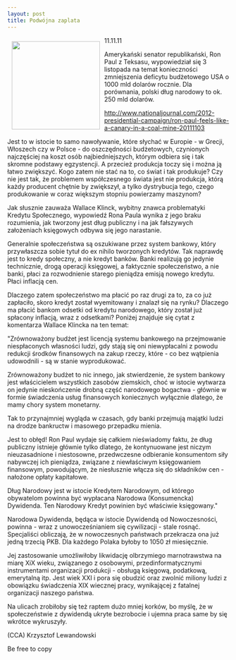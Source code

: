 ```yaml
---
layout: post
title: Podwójna zaplata
---
```


<p><img src="{{site.baseurl}}\articles\pictures\465.ron-paul3.jpg" align="left" style="margin: 10px 10px" width="200"><!--91-->
11.11.11</p><p>Amerykański senator republikański, Ron Paul z Teksasu, wypowiedział się 3 listopada na temat konieczności zmniejszenia deficytu budżetowego USA o 1000 mld dolarów rocznie. Dla porównania, polski dług narodowy to ok. 250 mld dolarów.</p><p><a target="" title="Wywiad z Ronem Paulem" href="http://www.nationaljournal.com/2012-presidential-campaign/ron-paul-feels-like-a-canary-in-a-coal-mine-20111103%20">http://www.nationaljournal.com/2012-presidential-campaign/ron-paul-feels-like-a-canary-in-a-coal-mine-20111103</p><p></a></p><p>Jest to w istocie to samo nawoływanie, które słychać w Europie - w Grecji, Włoszech czy w Polsce - do oszczędności budżetowych, czynionych najczęściej na koszt osób najbiedniejszych, którym odbiera się i tak skromne podstawy egzystencji. A przecież produkcja toczy się i można ją łatwo zwiększyć. Kogo zatem nie stać na to, co świat i tak produkuje? Czy nie jest tak, że problemem współczesnego świata jest nie produkcja, którą każdy producent chętnie by zwiększył, a tylko dystrybucja tego, czego produkowanie w coraz większym stopniu powierzamy maszynom?</p><p>Jak słusznie zauważa Wallace Klinck, wybitny znawca problematyki Kredytu Społecznego, wypowiedź Rona Paula wynika z jego braku rozumienia, jak tworzony jest dług publiczny i na jak fałszywych założeniach księgowych odbywa się jego narastanie. </p><p>Generalnie społeczeństwa są oszukiwane przez system bankowy, który przywłaszcza sobie tytuł do ex nihilo tworzonych kredytów. Tak naprawdę jest to kredy społeczny, a nie kredyt banków. Banki realizują go jedynie technicznie, drogą operacji księgowej, a faktycznie społeczeństwo, a nie banki, płaci za rozwodnienie starego pieniądza emisją nowego kredytu. Płaci inflacją cen.</p><p>Dlaczego zatem społeczeństwo ma płacić po raz drugi za to, za co już zapłaciło, skoro kredyt został wyemitowany i znalazł się na rynku? Dlaczego ma płacić bankom odsetki od kredytu narodowego, który został już spłacony inflacją, wraz z odsetkami? Poniżej znajduje się cytat z komentarza Wallace Klincka na ten temat:</p><p>"Zrównoważony budżet jest licencją systemu bankowego na przejmowanie niespłaconych własności ludzi, gdy stają się oni niewypłacalni z powodu redukcji środków finansowych na zakup rzeczy, które - co bez wątpienia udowodnili - są w stanie wyprodukować. </p><p>Zrównoważony budżet to nic innego, jak stwierdzenie, że system bankowy jest właścicielem wszystkich zasobów ziemskich, choć w istocie wytwarza on jedynie nieskończenie drobną część narodowego bogactwa - głównie w formie świadczenia usług finansowych koniecznych wyłącznie dlatego, że mamy chory system monetarny.</p><p>Tak to przynajmniej wygląda w czasach, gdy banki przejmują majątki ludzi na drodze bankructw i masowego przepadku mienia.</p><p>Jest to obłęd! Ron Paul wydaje się całkiem nieświadomy faktu, że dług publiczny istnieje głównie tylko dlatego, że kontynuowane jest niczym nieuzasadnione i niestosowne, przedwczesne odbieranie konsumentom siły nabywczej ich pieniądza, związane z niewłaściwym księgowaniem finansowym, powodującym, że niesłusznie włącza się do składników cen - nałożone opłaty kapitałowe. </p><p>Dług Narodowy jest w istocie Kredytem Narodowym, od którego obywatelom powinna być wypłacana Narodowa (Konsumencka) Dywidenda. Ten Narodowy Kredyt powinien być właściwie księgowany."</p><p>Narodowa Dywidenda, będąca w istocie Dywidendą od Nowoczesności, powinna - wraz z unowocześnianiem się cywilizacji - stale rosnąć. Specjaliści obliczają, że w nowoczesnych państwach przekracza ona już jedną trzecią PKB. Dla każdego Polaka byłoby to 1050 zł miesięcznie.</p><p>Jej zastosowanie umożliwiłoby likwidację olbrzymiego marnotrawstwa na miarę XiX wieku, związanego z osobowymi, przedinformatycznymi instrumentami organizacji produkcji - obsługą księgową, podatkową, emerytalną itp. Jest wiek XXI i pora się obudzić oraz zwolnić miliony ludzi z obowiązku świadczenia XIX wiecznej pracy, wynikającej z fatalnej organizacji naszego państwa. </p><p>Na ulicach zrobiłoby się też raptem dużo mniej korków, bo myślę, że w społeczeństwie z dywidendą ukryte bezrobocie i ujemna praca same by się wkrótce wykruszyły.</p><p>(CCA) Krzysztof Lewandowski</p><p>Be free to copy</p>